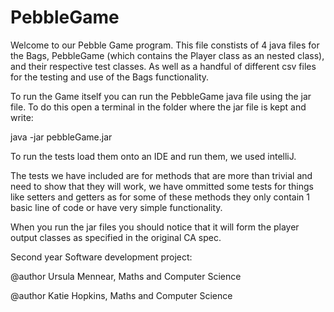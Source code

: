 # PebbleGame

Welcome to our Pebble Game program. This file constists of 4 java files for the Bags, PebbleGame (which contains the Player class as an nested class), and their respective test classes. As well as a handful of different csv files for the testing and use of the Bags functionality.

To run the Game itself you can run the PebbleGame java file using the jar file. To do this open a terminal in the folder where the jar file is kept and write:

java -jar pebbleGame.jar

To run the tests load them onto an IDE and run them, we used intelliJ.

The tests we have included are for methods that are more than trivial and need to show that they will work, we have ommitted some tests for things like setters and getters as for some of these methods they only contain 1 basic line of code or have very simple functionality.

When you run the jar files you should notice that it will form the player output classes as specified in the original CA spec.

Second year Software development project:

@author Ursula Mennear, Maths and Computer Science

@author Katie Hopkins, Maths and Computer Science


